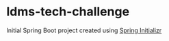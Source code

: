 # ldms-tech-challenge

Initial Spring Boot project created using [Spring Initializr](https://start.spring.io/)

